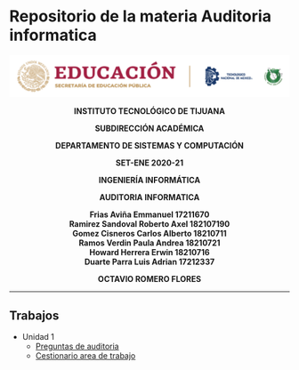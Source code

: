 # Repositorio de la materia Auditoria informatica

![Logo](img/logo.png)

**<div align="center">INSTITUTO TECNOLÓGICO DE TIJUANA</div>**

**<div align="center">SUBDIRECCIÓN ACADÉMICA</div>**

**<div align="center">DEPARTAMENTO DE SISTEMAS Y COMPUTACIÓN</div>**

**<div align="center">SET-ENE 2020-21</div>**

**<div align="center">INGENIERÍA INFORMÁTICA</div>**

**<div align="center">AUDITORIA INFORMATICA</div>**

**<div align="center">Frias Aviña Emmanuel 17211670</div>**
**<div align="center">Ramirez Sandoval Roberto Axel 182107190</div>**
**<div align="center">Gomez Cisneros Carlos Alberto 18210711</div>**
**<div align="center">Ramos Verdin Paula Andrea 18210721</div>**
**<div align="center">Howard Herrera Erwin 18210716</div>**
**<div align="center">Duarte Parra Luis Adrian 17212337</div>**

**<div align="center">OCTAVIO ROMERO FLORES</div>**

___

## Trabajos
- Unidad 1
  - [Preguntas de auditoria](blog/T1_preguntas.md)
  - [Cestionario area de trabajo](blog/T2_CuestionarioTrabajo.md)